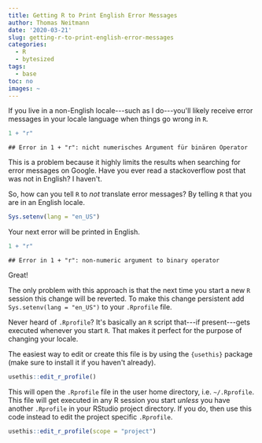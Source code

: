 ```yaml
---
title: Getting R to Print English Error Messages
author: Thomas Neitmann
date: '2020-03-21'
slug: getting-r-to-print-english-error-messages
categories:
  - R
  - bytesized
tags:
  - base
toc: no
images: ~
---
```


If you live in a non-English locale---such as I do---you'll likely receive error messages in your locale language when things go wrong in `R`.


```r
1 + "r"
```

```
## Error in 1 + "r": nicht numerisches Argument für binären Operator
```

This is a problem because it highly limits the results when searching for error messages on Google. Have you ever read a stackoverflow post that was not in English? I haven't.

So, how can you tell `R` to *not* translate error messages? By telling `R` that you are in an English locale.


```r
Sys.setenv(lang = "en_US")
```

Your next error will be printed in English.


```r
1 + "r"
```

```
## Error in 1 + "r": non-numeric argument to binary operator
```

Great!

The only problem with this approach is that the next time you start a new `R` session this change will be reverted. To make this change persistent add `Sys.setenv(lang = "en_US")` to your `.Rprofile` file.

Never heard of `.Rprofile`? It's basically an `R` script that---if present---gets executed whenever you start `R`. That makes it perfect for the purpose of changing your locale.

<script async src="https://pagead2.googlesyndication.com/pagead/js/adsbygoogle.js"></script>
<!-- B -->
<ins class="adsbygoogle"
     style="display:block"
     data-ad-client="ca-pub-1597114514381206"
     data-ad-slot="6037303850"
     data-ad-format="auto"
     data-full-width-responsive="true"></ins>
<script>
     (adsbygoogle = window.adsbygoogle || []).push({});
</script>

The easiest way to edit or create this file is by using the `{usethis}` package (make sure to install it if you haven't already).


```r
usethis::edit_r_profile()
```

This will open the `.Rprofile` file in the user home directory, i.e. `~/.Rprofile`. This file will get executed in any R session you start *unless* you have another `.Rprofile` in your RStudio project directory. If you do, then use this code instead to edit the project specific `.Rprofile`.


```r
usethis::edit_r_profile(scope = "project")
```
